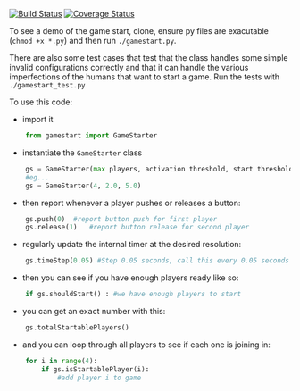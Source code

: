 [![Build Status](https://travis-ci.org/danieljabailey/GameStarter.svg)](https://travis-ci.org/danieljabailey/GameStarter)
[![Coverage Status](https://coveralls.io/repos/danieljabailey/GameStarter/badge.svg?branch=master)](https://coveralls.io/r/danieljabailey/GameStarter?branch=master)

To see a demo of the game start, clone, ensure py files are exacutable (`chmod +x *.py`) and then run `./gamestart.py`.

There are also some test cases that test that the class handles some simple invalid configurations correctly and that it can handle the various imperfections of the humans that want to start a game. Run the tests with `./gamestart_test.py`

To use this code:

- import it
```python
	from gamestart import GameStarter
```

- instantiate the `GameStarter` class
```python
	gs = GameStarter(max players, activation threshold, start threshold)
	#eg...
	gs = GameStarter(4, 2.0, 5.0)
```

- then report whenever a player pushes or releases a button:
```python
	gs.push(0)	#report button push for first player
	gs.release(1)	#report button release for second player
```

- regularly update the internal timer at the desired resolution:
```python
	gs.timeStep(0.05) #Step 0.05 seconds, call this every 0.05 seconds (for example)
```

- then you can see if you have enough players ready like so:
```python
	if gs.shouldStart() : #we have enough players to start
```

- you can get an exact number with this:
```python
	gs.totalStartablePlayers()
```

- and you can loop through all players to see if each one is joining in:
```python
	for i in range(4):
		if gs.isStartablePlayer(i):
			#add player i to game
```

